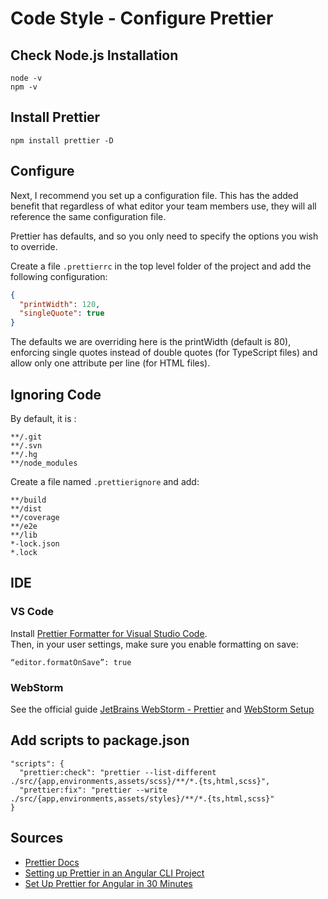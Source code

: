 # Code Style - Configure Prettier

## Check Node.js Installation

```
node -v
npm -v
```

## Install Prettier

`npm install prettier -D`

## Configure

Next, I recommend you set up a configuration file. This has the added benefit that regardless of what editor your team members use, they will all reference the same configuration file.

Prettier has defaults, and so you only need to specify the options you wish to override.

Create a file `.prettierrc` in the top level folder of the project and add the following configuration:

```json
{
  "printWidth": 120,
  "singleQuote": true
}
```

The defaults we are overriding here is the printWidth (default is 80), enforcing single quotes instead of double quotes (for TypeScript files) and allow only one attribute per line (for HTML files).

## Ignoring Code

By default, it is :

```
**/.git
**/.svn
**/.hg
**/node_modules
```

Create a file named `.prettierignore` and add:

```
**/build
**/dist
**/coverage
**/e2e
**/lib
*-lock.json
*.lock
```

## IDE

### VS Code

Install [Prettier Formatter for Visual Studio Code](https://github.com/prettier/prettier-vscode).  
Then, in your user settings, make sure you enable formatting on save:

```
“editor.formatOnSave”: true
```

### WebStorm

See the official guide [JetBrains WebStorm - Prettier](https://www.jetbrains.com/help/webstorm/prettier.html) and [WebStorm Setup](https://prettier.io/docs/en/webstorm.html)

## Add scripts to package.json

```
"scripts": {
  "prettier:check": "prettier --list-different ./src/{app,environments,assets/scss}/**/*.{ts,html,scss}",
  "prettier:fix": "prettier --write ./src/{app,environments,assets/styles}/**/*.{ts,html,scss}"
}
```

## Sources

- [Prettier Docs](https://prettier.io/docs/en/index.html)
- [Setting up Prettier in an Angular CLI Project](https://medium.com/@victormejia/setting-up-prettier-in-an-angular-cli-project-2f50c3b9a537)
- [Set Up Prettier for Angular in 30 Minutes](https://levelup.gitconnected.com/setup-prettier-on-angular-in-30-minutes-12b2ed85e7b7)
